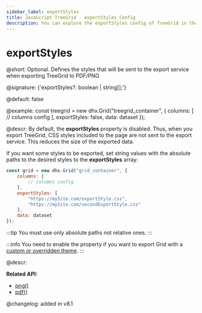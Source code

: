 ```yaml
---
sidebar_label: exportStyles
title: JavaScript TreeGrid - exportStyles Config 
description: You can explore the exportStyles config of TreeGrid in the documentation of the DHTMLX JavaScript UI library. Browse developer guides and API reference, try out code examples and live demos, and download a free 30-day evaluation version of DHTMLX Suite.
---
```


# exportStyles

@short: Optional. Defines the styles that will be sent to the export service when exporting TreeGrid to PDF/PNG

@signature: {'exportStyles?: boolean | string[];'}

@default: false

@example:
const treegrid = new dhx.Grid("treegrid_container", {
	columns: [
		// columns config
	],
	exportStyles: false,
	data: dataset
});

@descr:
By default, the **exportStyles** property is disabled. Thus, when you export TreeGrid, CSS styles included to the page are not sent to the export service. This reduces the size of the exported data. 

If you want some styles to be exported, set string values with the absolute paths to the desired styles to the **exportStyles** array:

~~~js
const grid = new dhx.Grid("grid_container", {
	columns: [
		// columns config
	],
	exportStyles: [
        "https://mySite.com/exportStyle.css",
        "https://mySite.com/secondExportStyle.css"
    ],
	data: dataset
});
~~~

:::tip
You must use only absolute paths not relative ones.
:::

:::info
You need to enable the property if you want to export Grid with a [custom or overridden theme](themes.md).
:::

@descr:

**Related API:**
- [png()](treegrid/api/export/treegrid_png_method.md)
- [pdf()](treegrid/api/export/treegrid_pdf_method.md)

@changelog: added in v8.1
